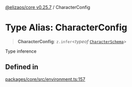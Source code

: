 [@elizaos/core v0.25.7](../index.md) / CharacterConfig

# Type Alias: CharacterConfig

> **CharacterConfig**: `z.infer`\<*typeof* [`CharacterSchema`](../variables/CharacterSchema.md)\>

Type inference

## Defined in

[packages/core/src/environment.ts:157](https://github.com/elizaOS/eliza/blob/main/packages/core/src/environment.ts#L157)
